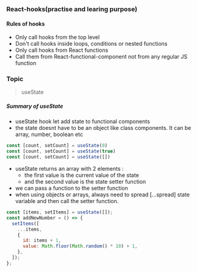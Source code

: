 ### React-hooks(practise and learing purpose)

#### Rules of hooks

- Only call hooks from the top level
- Don't call hooks inside loops, conditions or nested functions
- Only call hooks from React functions
- Call them from React-functional-component not from any regular JS function

### Topic

> useState

##### Summary of useState

- useState hook let add state to functional components
- the state doesnt have to be an object like class components. It can be array, number, boolean etc
```js
const [count, setCount] = useState(0)
const [count, setCount] = useState(true)
const [count, setCount] = useState([])

```
- useState returns an array with 2 elements :
  - the first value is the current value of the state
  - and the second value is the state setter function
- we can pass a function to the setter function
- when using objects or arrays, always need to spread [...spread] state variable and then call the setter function.

```js
const [items, setItems] = useState([]);
const addNewNumber = () => {
  setItems([
    ...items,
    {
      id: items + 1,
      value: Math.floor(Math.random() * 10) + 1,
    },
  ]);
};
```
